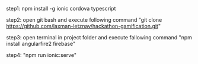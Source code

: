step1: npm install -g ionic cordova typescript

step2: open git bash and execute following command
"git clone https://github.com/laxman-letznav/hackathon-gamification.git"

step3: open terminal in project folder and execute fallowing command
"npm install angularfire2 firebase"

step4: "npm run ionic:serve"